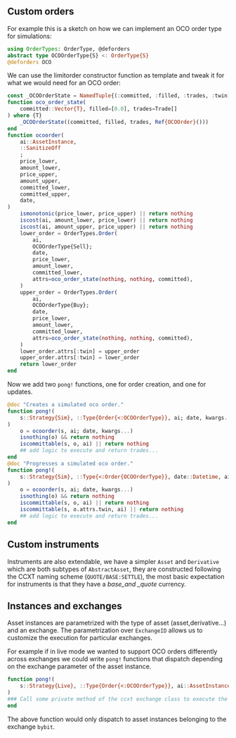## Custom orders

For example this is a sketch on how we can implement an OCO order type for simulations:

```julia
using OrderTypes: OrderType, @deforders
abstract type OCOOrderType{S} <: OrderType{S}
@deforders OCO
```

We can use the limitorder constructor function as template and tweak it for what we would need for an OCO order:

```julia
const _OCOOrderState = NamedTuple{(:committed, :filled, :trades, :twin), Tuple{Vector{Float64}, Vector{Float64}, Vector{Float64}, Ref{OCOOrder{S where S}}}}
function oco_order_state(
    committed::Vector{T}, filled=[0.0], trades=Trade[]
) where {T}
    _OCOOrderState((committed, filled, trades, Ref{OCOOrder}()))
end
function ocoorder(
    ai::AssetInstance,
    ::SanitizeOff
    ;
    price_lower,
    amount_lower,
    price_upper,
    amount_upper,
    committed_lower,
    committed_upper,
    date,
)
    ismonotonic(price_lower, price_upper) || return nothing
    iscost(ai, amount_lower, price_lower) || return nothing
    iscost(ai, amount_upper, price_upper) || return nothing
    lower_order = OrderTypes.Order(
        ai,
        OCOOrderType{Sell};
        date,
        price_lower,
        amount_lower,
        committed_lower,
        attrs=oco_order_state(nothing, nothing, committed),
    )
    upper_order = OrderTypes.Order(
        ai,
        OCOOrderType{Buy};
        date,
        price_lower,
        amount_lower,
        committed_lower,
        attrs=oco_order_state(nothing, nothing, committed),
    )
    lower_order.attrs[:twin] = upper_order
    upper_order.attrs[:twin] = lower_order
    return lower_order
end
```

Now we add two `pong!` functions, one for order creation, and one for updates.

```julia
@doc "Creates a simulated oco order."
function pong!(
    s::Strategy{Sim}, ::Type{Order{<:OCOOrderType}}, ai; date, kwargs...
)
    o = ocoorder(s, ai; date, kwargs...)
    isnothing(o) && return nothing
    iscommittable(s, o, ai) || return nothing
    ## add logic to execute and return trades...
end
@doc "Progresses a simulated oco order."
function pong!(
    s::Strategy{Sim}, ::Type{<:Order{OCOOrderType}}, date::Datetime, ai; kwargs...
)
    o = ocoorder(s, ai; date, kwargs...)
    isnothing(o) && return nothing
    iscommittable(s, o, ai) || return nothing
    iscommittable(s, o.attrs.twin, ai) || return nothing
    ## add logic to execute and return trades...
end
```

## Custom instruments

Instruments are also extendable, we have a simpler `Asset` and `Derivative` which are both subtypes of `AbstractAsset`, they are constructed following the CCXT naming scheme (`QUOTE/BASE:SETTLE`), the most basic
expectation for instruments is that they have a _base_and \_quote_ currency.

## Instances and exchanges

Asset instances are parametrized with the type of asset (asset,derivative...) and an exchange. The parametrization over `ExchangeID` allows us to customize the execution for particular exchanges.

For example if in live mode we wanted to support OCO orders differently across exchanges we could write `pong!` functions that dispatch depending on the exchange parameter of the asset instance.

```julia
function pong!(
    s::Strategy{Live}, ::Type{Order{<:OCOOrderType}}, ai::AssetInstance{A where A, ExchangeID{:bybit}}; date, kwargs...
)
### Call some private method of the ccxt exchange class to execute the order
end
```

The above function would only dispatch to asset instances belonging to the exchange `bybit`.
